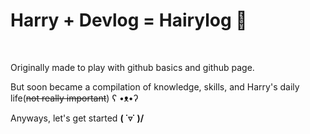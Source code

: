 # Harry + Devlog = Hairylog 💬  

<br>

Originally made to play with github basics and github page.  

But soon became a compilation of knowledge, skills, and Harry's daily life(~~not really important~~) ʕ •ᴥ•ʔ  

Anyways, let's get started **\( ˙▿˙ )/**
